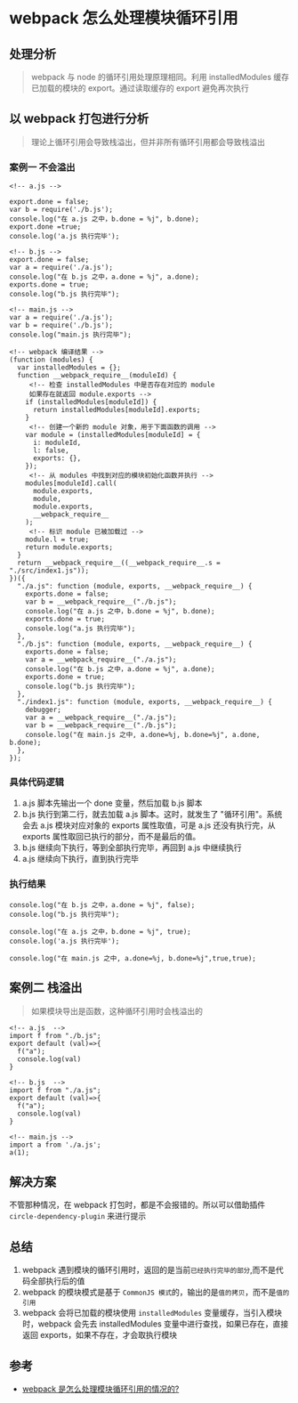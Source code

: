 # webpack 怎么处理模块循环引用

## 处理分析

> webpack 与 node 的循环引用处理原理相同。利用 installedModules 缓存已加载的模块的 export。通过读取缓存的 export 避免再次执行

## 以 webpack 打包进行分析

> 理论上循环引用会导致栈溢出，但并非所有循环引用都会导致栈溢出

### 案例一 不会溢出

```
<!-- a.js -->

export.done = false;
var b = require('./b.js');
console.log("在 a.js 之中，b.done = %j", b.done);
export.done =true;
console.log('a.js 执行完毕');
```

```
<!-- b.js -->
export.done = false;
var a = require('./a.js');
console.log("在 b.js 之中，a.done = %j", a.done);
exports.done = true;
console.log("b.js 执行完毕");
```

```
<!-- main.js -->
var a = require('./a.js');
var b = require('./b.js');
console.log("main.js 执行完毕");
```

```
<!-- webpack 编译结果 -->
(function (modules) {
  var installedModules = {};
  function __webpack_require__(moduleId) {
     <!-- 检查 installedModules 中是否存在对应的 module
     如果存在就返回 module.exports -->
    if (installedModules[moduleId]) {
      return installedModules[moduleId].exports;
    }
     <!-- 创建一个新的 module 对象，用于下面函数的调用 -->
    var module = (installedModules[moduleId] = {
      i: moduleId,
      l: false,
      exports: {},
    });
     <!-- 从 modules 中找到对应的模块初始化函数并执行 -->
    modules[moduleId].call(
      module.exports,
      module,
      module.exports,
      __webpack_require__
    );
     <!-- 标识 module 已被加载过 -->
    module.l = true;
    return module.exports;
  }
  return __webpack_require__((__webpack_require__.s = "./src/index1.js"));
})({
  "./a.js": function (module, exports, __webpack_require__) {
    exports.done = false;
    var b = __webpack_require__("./b.js");
    console.log("在 a.js 之中，b.done = %j", b.done);
    exports.done = true;
    console.log("a.js 执行完毕");
  },
  "./b.js": function (module, exports, __webpack_require__) {
    exports.done = false;
    var a = __webpack_require__("./a.js");
    console.log("在 b.js 之中，a.done = %j", a.done);
    exports.done = true;
    console.log("b.js 执行完毕");
  },
  "./index1.js": function (module, exports, __webpack_require__) {
    debugger;
    var a = __webpack_require__("./a.js");
    var b = __webpack_require__("./b.js");
    console.log("在 main.js 之中, a.done=%j, b.done=%j", a.done, b.done);
  },
});
```

### 具体代码逻辑

1. a.js 脚本先输出一个 done 变量，然后加载 b.js 脚本
2. b.js 执行到第二行，就去加载 a.js 脚本。这时，就发生了 "循环引用"。系统会去 a.js 模块对应对象的 exports 属性取值，可是 a.js 还没有执行完，从 exports 属性取回已执行的部分，而不是最后的值。
3. b.js 继续向下执行，等到全部执行完毕，再回到 a.js 中继续执行
4. a.js 继续向下执行，直到执行完毕

### 执行结果

```
console.log("在 b.js 之中，a.done = %j", false);
console.log("b.js 执行完毕");

console.log("在 a.js 之中，b.done = %j", true);
console.log('a.js 执行完毕');

console.log("在 main.js 之中, a.done=%j, b.done=%j",true,true);
```

## 案例二 栈溢出

> 如果模块导出是函数，这种循环引用时会栈溢出的

```
<!-- a.js  -->
import f from "./b.js";
export default (val)=>{
  f("a");
  console.log(val)
}
```

```
<!-- b.js  -->
import f from "./a.js";
export default (val)=>{
  f("a");
  console.log(val)
}
```

```
<!-- main.js -->
import a from './a.js';
a(1);
```

## 解决方案

不管那种情况，在 webpack 打包时，都是不会报错的。所以可以借助插件 `circle-dependency-plugin` 来进行提示

## 总结

1. webpack 遇到模块的循环引用时，返回的是当前`已经执行完毕的部分`,而不是代码全部执行后的值
2. webpack 的模块模式是基于 `CommonJS 模式`的，输出的是`值的拷贝`，而不是`值的引用`
3. webpack 会将已加载的模块使用 `installedModules` 变量缓存，当引入模块时，webpack 会先去 installedModules 变量中进行查找，如果已存在，直接返回 exports，如果不存在，才会取执行模块

## 参考

- [webpack 是怎么处理模块循环引用的情况的?](http://8.129.231.174/vuepress-reco-blog/blogs/question/webpack%E7%9A%84%E6%A8%A1%E5%9D%97%E5%BC%95%E7%94%A8.html)
